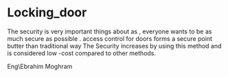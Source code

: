 # Locking_door
The security is very important things about as , everyone wants to be as much secure 
as possible . access control for doors forms a secure point butter than traditional way      The Security increases by using this method and is considered low -cost compared to other methods.

Eng\Ebrahim Moghram
